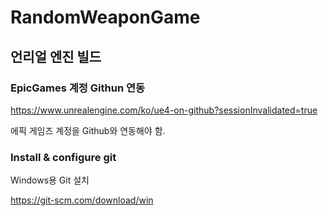 # RandomWeaponGame
## 언리얼 엔진 빌드

### EpicGames 계정 Githun 연동

https://www.unrealengine.com/ko/ue4-on-github?sessionInvalidated=true

에픽 게임즈 계정을 Github와 연동해야 함.

### Install & configure git

Windows용 Git 설치

https://git-scm.com/download/win




